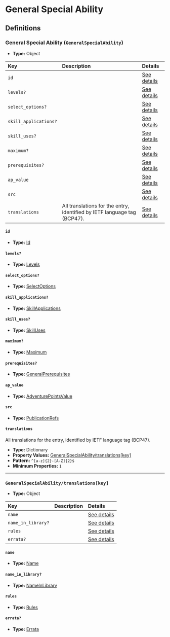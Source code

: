 # General Special Ability

## Definitions

### <a name="GeneralSpecialAbility"></a> General Special Ability (`GeneralSpecialAbility`)

- **Type:** Object

Key | Description | Details
:-- | :-- | :--
`id` |  | <a href="#GeneralSpecialAbility/id">See details</a>
`levels?` |  | <a href="#GeneralSpecialAbility/levels">See details</a>
`select_options?` |  | <a href="#GeneralSpecialAbility/select_options">See details</a>
`skill_applications?` |  | <a href="#GeneralSpecialAbility/skill_applications">See details</a>
`skill_uses?` |  | <a href="#GeneralSpecialAbility/skill_uses">See details</a>
`maximum?` |  | <a href="#GeneralSpecialAbility/maximum">See details</a>
`prerequisites?` |  | <a href="#GeneralSpecialAbility/prerequisites">See details</a>
`ap_value` |  | <a href="#GeneralSpecialAbility/ap_value">See details</a>
`src` |  | <a href="#GeneralSpecialAbility/src">See details</a>
`translations` | All translations for the entry, identified by IETF language tag (BCP47). | <a href="#GeneralSpecialAbility/translations">See details</a>

#### <a name="GeneralSpecialAbility/id"></a> `id`

- **Type:** <a href="../_Activatable.md#Id">Id</a>

#### <a name="GeneralSpecialAbility/levels"></a> `levels?`

- **Type:** <a href="../_Activatable.md#Levels">Levels</a>

#### <a name="GeneralSpecialAbility/select_options"></a> `select_options?`

- **Type:** <a href="../_Activatable.md#SelectOptions">SelectOptions</a>

#### <a name="GeneralSpecialAbility/skill_applications"></a> `skill_applications?`

- **Type:** <a href="../_Activatable.md#SkillApplications">SkillApplications</a>

#### <a name="GeneralSpecialAbility/skill_uses"></a> `skill_uses?`

- **Type:** <a href="../_Activatable.md#SkillUses">SkillUses</a>

#### <a name="GeneralSpecialAbility/maximum"></a> `maximum?`

- **Type:** <a href="../_Activatable.md#Maximum">Maximum</a>

#### <a name="GeneralSpecialAbility/prerequisites"></a> `prerequisites?`

- **Type:** <a href="../_Prerequisite.md#GeneralPrerequisites">GeneralPrerequisites</a>

#### <a name="GeneralSpecialAbility/ap_value"></a> `ap_value`

- **Type:** <a href="../_Activatable.md#AdventurePointsValue">AdventurePointsValue</a>

#### <a name="GeneralSpecialAbility/src"></a> `src`

- **Type:** <a href="../source/_PublicationRef.md#PublicationRefs">PublicationRefs</a>

#### <a name="GeneralSpecialAbility/translations"></a> `translations`

All translations for the entry, identified by IETF language tag (BCP47).

- **Type:** Dictionary
- **Property Values:** <a href="#GeneralSpecialAbility/translations[key]">GeneralSpecialAbility/translations[key]</a>
- **Pattern:** `^[a-z]{2}-[A-Z]{2}$`
- **Minimum Properties:** `1`

---

### <a name="GeneralSpecialAbility/translations[key]"></a> `GeneralSpecialAbility/translations[key]`

- **Type:** Object

Key | Description | Details
:-- | :-- | :--
`name` |  | <a href="#GeneralSpecialAbility/translations[key]/name">See details</a>
`name_in_library?` |  | <a href="#GeneralSpecialAbility/translations[key]/name_in_library">See details</a>
`rules` |  | <a href="#GeneralSpecialAbility/translations[key]/rules">See details</a>
`errata?` |  | <a href="#GeneralSpecialAbility/translations[key]/errata">See details</a>

#### <a name="GeneralSpecialAbility/translations[key]/name"></a> `name`

- **Type:** <a href="../_Activatable.md#Name">Name</a>

#### <a name="GeneralSpecialAbility/translations[key]/name_in_library"></a> `name_in_library?`

- **Type:** <a href="../_Activatable.md#NameInLibrary">NameInLibrary</a>

#### <a name="GeneralSpecialAbility/translations[key]/rules"></a> `rules`

- **Type:** <a href="../_Activatable.md#Rules">Rules</a>

#### <a name="GeneralSpecialAbility/translations[key]/errata"></a> `errata?`

- **Type:** <a href="../source/_Erratum.md#Errata">Errata</a>

